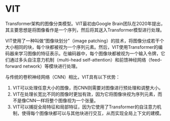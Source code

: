 # VIT

Transformer架构的图像分类模型。VIT最初由Google Brain团队在2020年提出，其主要思想是将图像看作是一个序列，然后将其送入Transformer模型进行处理。

VIT使用了一种叫做“图像块划分”（image patching）的技术，将图像分成若干个大小相同的块，每个块都被视为一个序列元素。然后，VIT使用Transformer的编码器来学习图像的特征表示。在编码器中，每个图像块都被视为一个输入令牌，它们通过多头自注意力机制（multi-head self-attention）和前馈神经网络（feed-forward network）等模块进行处理。

与传统的卷积神经网络（CNN）相比，VIT具有以下优势：

1. VIT可以处理任意大小的图像，而CNN则需要对图像进行预处理和调整大小。
2. VIT在处理长宽比不同的图像时更加有效，因为它将图像块视为序列元素，而不是像CNN一样将整个图像视为一个张量。
3. VIT可以捕捉全局特征和局部特征，因为它使用了Transformer的自注意力机制，使得每个图像块都可以与其他块进行交互，从而实现全局上下文的建模。